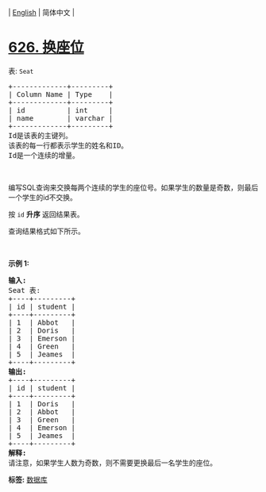 | [English](README_EN.md) | 简体中文 |

# [626. 换座位](https://leetcode-cn.com/problems/exchange-seats)
<p>表:&nbsp;<code>Seat</code></p>

<pre>
+-------------+---------+
| Column Name | Type    |
+-------------+---------+
| id          | int     |
| name        | varchar |
+-------------+---------+
Id是该表的主键列。
该表的每一行都表示学生的姓名和ID。
Id是一个连续的增量。
</pre>

<p>&nbsp;</p>

<p>编写SQL查询来交换每两个连续的学生的座位号。如果学生的数量是奇数，则最后一个学生的id不交换。</p>

<p>按 <code>id</code> <strong>升序</strong> 返回结果表。</p>

<p>查询结果格式如下所示。</p>

<p>&nbsp;</p>

<p><strong>示例 1:</strong></p>

<pre>
<strong>输入:</strong> 
Seat 表:
+----+---------+
| id | student |
+----+---------+
| 1  | Abbot   |
| 2  | Doris   |
| 3  | Emerson |
| 4  | Green   |
| 5  | Jeames  |
+----+---------+
<strong>输出:</strong> 
+----+---------+
| id | student |
+----+---------+
| 1  | Doris   |
| 2  | Abbot   |
| 3  | Green   |
| 4  | Emerson |
| 5  | Jeames  |
+----+---------+
<strong>解释:
</strong>请注意，如果学生人数为奇数，则不需要更换最后一名学生的座位。</pre>

**标签:**  [数据库](https://leetcode-cn.com/tag/database) 